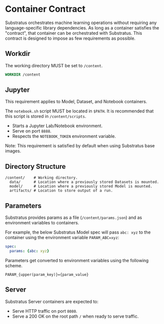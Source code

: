 # Container Contract

Substratus orchestrates machine learning operations without requiring any language-specific library dependencies. As long as a container satisfies the "contract", that container can be orchestrated with Substratus. This contract is designed to impose as few requirements as possible.

## Workdir

The working directory MUST be set to `/content`.

```Dockerfile
WORKDIR /content
```

## Jupyter

This requirement applies to Model, Dataset, and Notebook containers.

The `notebook.sh` script MUST be located in `$PATH`. It is recommended that this script is stored in `/content/scripts`.

* Starts a Jupyter Lab/Notebook environment.
* Serve on port `8888`.
* Respects the `NOTEBOOK_TOKEN` environment variable.

Note: This requirement is satisfied by default when using Substratus base images.

## Directory Structure

```
/content/    # Working directory.
  data/      # Location where a previously stored Datasets is mounted.
  model/     # Location where a previously stored Model is mounted.
  artifacts/ # Location to store output of a run.
```

## Parameters

Substratus provides params as a file (`/content/params.json`) and as environment variables to containers.

For example, the below Substratus Model spec will pass `abc: xyz`
to the container using the environment variable `PARAM_ABC=xyz`:

```yaml
spec:
  params: {abc: xyz}
```

Parameters get converted to environment variables using the following scheme.

`PARAM_{upper(param_key)}={param_value}`

## Server

Substratus Server containers are expected to:

* Serve HTTP traffic on port `8080`.
* Serve a 200 OK on the root path `/` when ready to serve traffic.

